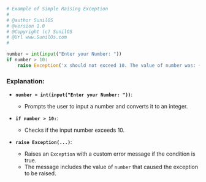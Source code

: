 
```python
# Example of Simple Raising Exception
# 
# @author SunilOS  
# @version 1.0
# @Copyright (c) SunilOS  
# @Url www.SunilOs.com
# 

number = int(input("Enter your Number: "))
if number > 10:
    raise Exception('x should not exceed 10. The value of number was: {}'.format(number))
```

### Explanation:
- **`number = int(input("Enter your Number: "))`**:
  - Prompts the user to input a number and converts it to an integer.

- **`if number > 10:`**:
  - Checks if the input number exceeds 10.

- **`raise Exception(...)`**:
  - Raises an `Exception` with a custom error message if the condition is true.
  - The message includes the value of `number` that caused the exception to be raised.

